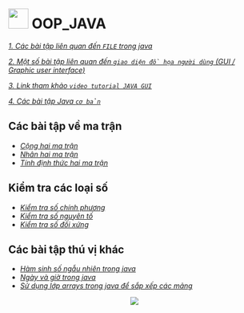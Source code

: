 # <img src="https://image.flaticon.com/icons/png/128/2721/2721670.png" width="40" height="40"> **OOP_JAVA**
[*1. Các bài tập liên quan đến `FILE` trong java*](https://github.com/NguyenHuuNhan1912/OOP_JAVA/tree/master/Java_Advanced/File_Java)

[*2. Một số bài tập liên quan đến `giao diện đồ họa người dùng` (GUI / Graphic user interface)*](https://github.com/NguyenHuuNhan1912/OOP_JAVA/tree/master/Java_Advanced/Java_GUI)

[*3. Link tham khảo `video tutorial JAVA GUI`*](https://www.youtube.com/watch?v=Kmgo00avvEw&t=14385s)

[*4. Các bài tập Java `cơ bản`*](https://github.com/NguyenHuuNhan1912/OOP_JAVA/tree/master/Java_Basic)

## **Các bài tập về ma trận**
* [*Cộng hai ma trận*](https://github.com/NguyenHuuNhan1912/OOP_JAVA/blob/master/Java_Basic/Sum_Matrix.java)
* [*Nhân hai ma trận*](https://github.com/NguyenHuuNhan1912/OOP_JAVA/blob/master/Java_Basic/Multiplication_Matrix.java)
* [*Tính định thức hai ma trận*](https://github.com/NguyenHuuNhan1912/OOP_JAVA/blob/master/Java_Basic/Determinant_Matrix.java)
## **Kiểm tra các loại số**
* [*Kiểm tra số chính phương*](https://github.com/NguyenHuuNhan1912/OOP_JAVA/blob/master/Java_Basic/Check_SoChinhPhuong.java)
* [*Kiểm tra số nguyên tố*](https://github.com/NguyenHuuNhan1912/OOP_JAVA/blob/master/Java_Basic/Check_SoNguyenTo.java)
* [*Kiểm tra số đối xứng*](https://github.com/NguyenHuuNhan1912/OOP_JAVA/blob/master/Java_Basic/Check_SoDoiXung.java)
## **Các bài tập thú vị khác**
* [*Hàm sinh số ngẫu nhiên trong java*](https://github.com/NguyenHuuNhan1912/OOP_JAVA/blob/master/Java_Basic/random.java)
* [*Ngày và giờ trong java*](https://github.com/NguyenHuuNhan1912/OOP_JAVA/blob/master/Java_Basic/Date_Time.java)
* [*Sử dụng lớp arrays trong java để sắp xếp các mảng*](https://github.com/NguyenHuuNhan1912/OOP_JAVA/blob/master/Java_Basic/Arrays_Class.java)
<p align = "center">
<img src="https://media-exp1.licdn.com/dms/image/C4D22AQHP6Tx9_KjK7w/feedshare-shrink_2048_1536/0/1626698289762?e=1629936000&v=beta&t=nusIW-wcSZncRf25FmWS-BTv_P_a8FsnXlQNKAJkAMU" >
 <p>
